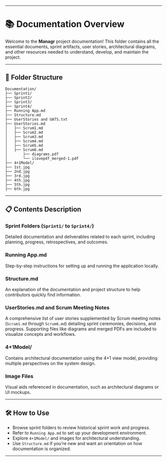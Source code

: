
---

# 📚 Documentation Overview

Welcome to the **Managr** project documentation! This folder contains all the essential documents, sprint artifacts, user stories, architectural diagrams, and other resources needed to understand, develop, and maintain the project.

---

## 📁 Folder Structure

```
Documentation/
├── Sprint1/               
├── Sprint2/               
├── Sprint3/               
├── Sprint4/               
├── Running App.md                   
├── Structure.md           
├── UserStories and UATS.txt  
├── UserStories.md         
│   ├── Scrum1.md          
│   ├── Scrum2.md          
│   ├── Scrum3.md          
│   ├── Scrum4.md          
│   ├── Scrum5.md          
│   ├── Scrum6.md          
│       ├── diagrams.pdf   
│       └── ilovepdf_merged-1.pdf  
├── 4+1Model/              
├── 1st.jpg                
├── 2nd.jpg                
├── 3rd.jpg                
├── 4th.jpg                
├── 5th.jpg                
├── 6th.jpg                
```

---

## 📋 Contents Description

### Sprint Folders (`Sprint1/` to `Sprint4/`)

Detailed documentation and deliverables related to each sprint, including planning, progress, retrospectives, and outcomes.

### Running App.md

Step-by-step instructions for setting up and running the application locally.

### Structure.md

An explanation of the documentation and project structure to help contributors quickly find information.

### UserStories.md and Scrum Meeting Notes

A comprehensive list of user stories supplemented by Scrum meeting notes (`Scrum1.md` through `Scrum6.md`) detailing sprint ceremonies, decisions, and progress.
Supporting files like diagrams and merged PDFs are included to visualize concepts and workflows.

### 4+1Model/

Contains architectural documentation using the 4+1 view model, providing multiple perspectives on the system design.

### Image Files

Visual aids referenced in documentation, such as architectural diagrams or UI mockups.

---

## 🛠️ How to Use

* Browse sprint folders to review historical sprint work and progress.
* Refer to `Running App.md` to set up your development environment.
* Explore `4+1Model/` and images for architectural understanding.
* Use `Structure.md` if you’re new and want an orientation on how documentation is organized.

---

